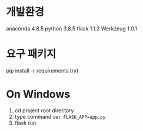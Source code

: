 # 개발환경
anaconda 4.8.5
python 3.8.5
flask 1.1.2
Werkzeug 1.0.1

# 요구 패키지
pip install -r requirements.trxt

# On Windows
1. cd project root directory
2. type command `set FLASK_APP=app.py`
3. flask run
 
